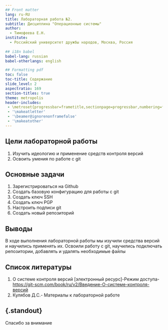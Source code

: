 ```yaml
---
## Front matter
lang: ru-RU
title: Лабораторная работа №2.
subtitle: Дисциплина "Операционные системы"
author:
  - Тимофеева Е.Н.
institute:
  - Российский университет дружбы народов, Москва, Россия
  
## i18n babel
babel-lang: russian
babel-otherlangs: english

## Formatting pdf
toc: false
toc-title: Содержание
slide_level: 2
aspectratio: 169
section-titles: true
theme: metropolis
header-includes:
 - \metroset{progressbar=frametitle,sectionpage=progressbar,numbering=fraction}
 - '\makeatletter'
 - '\beamer@ignorenonframefalse'
 - '\makeatother'
---
```


## Цели лабораторной работы

1. Изучить идеологию и применение средств контроля версий
2. Освоить умения по работе с git

## Основные задачи

1. Зарегистрироваться на Github
2. Создать базовую конфигурацию для работы с git
3. Создать ключ SSH
4. Создать ключ PGP
5. Настроить подписи git
6. Создать новый репозиторий

## Выводы

В ходе выполнения лабораторной работы мы изучили средства версий и научились применять их. Освоили работу с git, научились подключать репозитории, добавлять и удалять необходимые файлы

## Список литературы

1. О системе контроля версий [электронный ресурс]-Режим доступа- https://git-scm.com/book/ru/v2/Введение-О-системе-контроля-версий
2. Кулябов Д.С.- Материалы к лабораторной работе

## {.standout}

Спасибо за внимание
